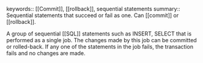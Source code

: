 keywords:: [[Commit]], [[rollback]], sequential statements
summary:: Sequential statements that succeed or fail as one. Can [[commit]] or [[rollback]].

A group of sequential [[SQL]] statements such as INSERT, SELECT that is performed as a single job.
The changes made by this job can be committed or rolled-back. 
If any one of the statements in the job fails, the transaction fails and no changes are made.